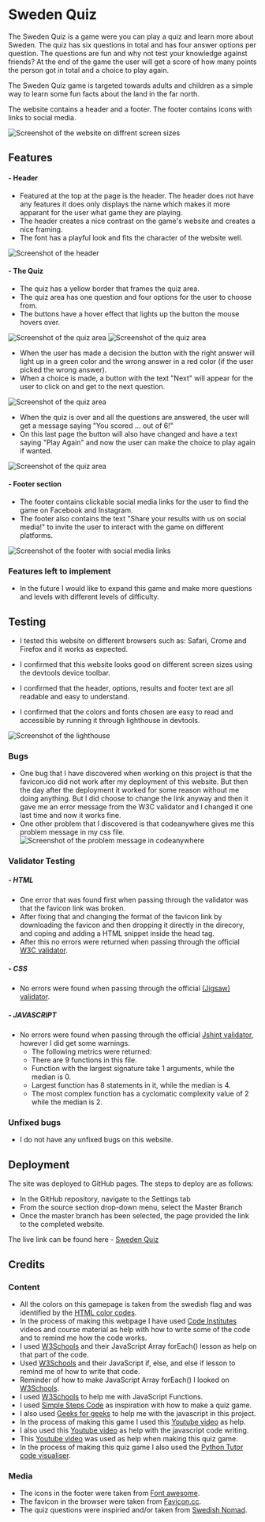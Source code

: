 # Sweden Quiz

The Sweden Quiz is a game were you can play a quiz and learn more about Sweden. The quiz has six questions in total and has four answer options per question. The questions are fun and why not test your knowledge against friends? At the end of the game the user will get a score of how many points the person got in total and a choice to play again.

The Sweden Quiz game is targeted towards adults and children as a simple way to learn some fun facts about the land in the far north.

The website contains a header and a footer. The footer contains icons with links to social media.

![Screenshot of the website on diffrent screen sizes](https://user-images.githubusercontent.com/129947589/252144648-386179a1-d4a8-4119-ba60-9e7c219d58f9.png)

## Features

#### - Header

- Featured at the top at the page is the header. The header does not have any features it does only displays the name which makes it more apparant for the user what game they are playing.
- The header creates a nice contrast on the game's website and creates a nice framing.
- The font has a playful look and fits the character of the website well.

![Screenshot of the header](https://user-images.githubusercontent.com/129947589/252145967-07884fe6-553e-4868-93bb-86e9cd70cbd6.png)

#### - The Quiz

- The quiz has a yellow border that frames the quiz area.
- The quiz area has one question and four options for the user to choose from.
- The buttons have a hover effect that lights up the button the mouse hovers over.

![Screenshot of the quiz area](https://user-images.githubusercontent.com/129947589/252147500-23809c80-7384-4f79-a490-3ee7ea6d7cde.png)
![Screenshot of the quiz area](https://user-images.githubusercontent.com/129947589/252147717-904200ea-3517-45c3-93dc-6ebc2060b23d.png)

- When the user has made a decision the button with the right answer will light up in a green color and the wrong answer in a red color (if the user picked the wrong answer).
- When a choice is made, a button with the text "Next" will appear for the user to click on and get to the next question.

![Screenshot of the quiz area](https://user-images.githubusercontent.com/129947589/252146966-0c20ef5a-54fa-47c4-83a7-d59f91841612.png)

- When the quiz is over and all the questions are answered, the user will get a message saying "You scored ... out of 6!"
- On this last page the button will also have changed and have a text saying "Play Again" and now the user can make the choice to play again if wanted.

![Screenshot of the quiz area](https://user-images.githubusercontent.com/129947589/252146972-0e1ddb8f-0907-4304-80a7-6d33a7df5469.png)

#### - Footer section

- The footer contains clickable social media links for the user to find the game on Facebook and Instagram.
- The footer also contains the text "Share your results with us on social media!" to invite the user to interact with the game on different platforms.

![Screenshot of the footer with social media links](https://user-images.githubusercontent.com/129947589/252145988-2b72ba82-3d15-411d-8e0d-7be45dd6210a.png)

### Features left to implement

- In the future I would like to expand this game and make more questions and levels with different levels of difficulty.

## Testing

- I tested this website on different browsers such as: Safari, Crome and Firefox and it works as expected.

- I confirmed that this website looks good on different screen sizes using the devtools device toolbar.

- I confirmed that the header, options, results and footer text are all readable and easy to understand.

- I confirmed that the colors and fonts chosen are easy to read and accessible by running it through lighthouse in devtools.

![Screenshot of the lighthouse](https://user-images.githubusercontent.com/129947589/252158871-99c3b03f-dcbe-432f-b940-87e3880b25ee.png)

### Bugs

- One bug that I have discovered when working on this project is that the favicon.ico did not work after my deployment of this website. But then the day after the deployment it worked for some reason without me doing anything. But I did choose to change the link anyway and then it gave me an error message from the W3C validator and I changed it one last time and now it works fine.
- One other problem that I discovered is that codeanywhere gives me this problem message in my css file.
  ![Screenshot of the problem message in codeanywhere](https://user-images.githubusercontent.com/129947589/252320956-c30b8393-6bf5-435f-a4a0-dc3f0898af77.png)

### Validator Testing

##### - HTML

- One error that was found first when passing through the validator was that the favicon link was broken.
- After fixing that and changing the format of the favicon link by downloading the favicon and then dropping it directly in the direcory, and coping and adding a HTML snippet inside the head tag.
- After this no errors were returned when passing through the official [W3C validator](https://validator.w3.org/nu/?doc=https%3A%2F%2Ffrida010.github.io%2Fsweden-quiz%2F).

##### - CSS

- No errors were found when passing through the official [(Jigsaw) validator](https://jigsaw.w3.org/css-validator/validator?uri=https%3A%2F%2Ffrida010.github.io%2Fsweden-quiz%2F&profile=css3svg&usermedium=all&warning=1&vextwarning=&lang=en).

##### - JAVASCRIPT

- No errors were found when passing through the official [Jshint validator](https://jshint.com/), however I did get some warnings.
  - The following metrics were returned:
  - There are 9 functions in this file.
  - Function with the largest signature take 1 arguments, while the median is 0.
  - Largest function has 8 statements in it, while the median is 4.
  - The most complex function has a cyclomatic complexity value of 2 while the median is 2.

### Unfixed bugs

- I do not have any unfixed bugs on this website.

## Deployment

The site was deployed to GitHub pages. The steps to deploy are as follows:

- In the GitHub repository, navigate to the Settings tab
- From the source section drop-down menu, select the Master Branch
- Once the master branch has been selected, the page provided the link to the completed website.

The live link can be found here - [Sweden Quiz](https://frida010.github.io/sweden-quiz/)

## Credits

### Content

- All the colors on this gamepage is taken from the swedish flag and was identified by the [HTML color codes](https://html-color-codes.info/colors-from-image/).
- In the process of making this webpage I have used [Code Institutes](https://codeinstitute.net/) videos and course material as help with how to write some of the code and to remind me how the code works.
- I used [W3Schools](https://www.w3schools.com/jsref/jsref_foreach.asp) and their JavaScript Array forEach() lesson as help on that part of the code.
- Used [W3Schools](https://www.w3schools.com/js/js_if_else.asp) and their JavaScript if, else, and else if lesson to remind me of how to write that code.
- Reminder of how to make JavaScript Array forEach() I looked on [W3Schools](https://www.w3schools.com/jsref/jsref_foreach.asp).
- I used [W3Schools](https://www.w3schools.com/js/js_functions.asp) to help me with JavaScript Functions.
- I used [Simple Steps Code](https://simplestepscode.com/javascript-quiz-tutorial/) as inspiration with how to make a quiz game.
- I also used [Geeks for geeks](https://www.geeksforgeeks.org/how-to-create-a-simple-javascript-quiz/) to help me with the javascript in this project.
- In the process of making this game I used this [Youtube video](https://www.google.com/search?q=how+to+make+a+quiz+in+javascript&oq=how+to+make+a+quiz&gs_lcrp=EgZjaHJvbWUqBwgCEAAYgAQyBggAEEUYOTIHCAEQABiABDIHCAIQABiABDIHCAMQABiABDIHCAQQABiABDIHCAUQABiABDIGCAYQRRhBMgYIBxBFGEHSAQg4MzUyajBqN6gCALACAA&sourceid=chrome&ie=UTF-8#fpstate=ive&vld=cid:509fe98a,vid:p-2G-7vLuV4) as help.
- I also used this [Youtube video](https://www.google.com/search?q=how+to+make+a+quiz+in+javascript&oq=how+to+make+a+quiz&gs_lcrp=EgZjaHJvbWUqBwgCEAAYgAQyBggAEEUYOTIHCAEQABiABDIHCAIQABiABDIHCAMQABiABDIHCAQQABiABDIHCAUQABiABDIGCAYQRRhBMgYIBxBFGEHSAQg4MzUyajBqN6gCALACAA&sourceid=chrome&ie=UTF-8#fpstate=ive&vld=cid:370e1017,vid:riDzcEQbX6k) as help with the javascript code writing.
- This [Youtube video](https://www.google.com/search?tbm=vid&sxsrf=AB5stBjTtUIe6RI35kW0u5fJm4xOxrAa2w:1688912106572&q=how+to+make+a+quiz+in+javascript&sa=X&sqi=2&ved=2ahUKEwi_5Kzx54GAAxXzEBAIHU1JDuEQ8ccDegQIDBAH&biw=1920&bih=963&dpr=1#fpstate=ive&vld=cid:d0491b53,vid:PBcqGxrr9g8) was used as help when making this quiz game.
- In the process of making this quiz game I also used the [Python Tutor code visualiser](https://pythontutor.com/javascript.html#mode=edit).

### Media

- The icons in the footer were taken from [Font awesome](https://fontawesome.com/).
- The favicon in the browser were taken from [Favicon.cc](https://www.favicon.cc/?action=icon&file_id=963533).
- The quiz questions were inspiried and/or taken from [Swedish Nomad](https://www.swedishnomad.com/sweden-quiz/).
